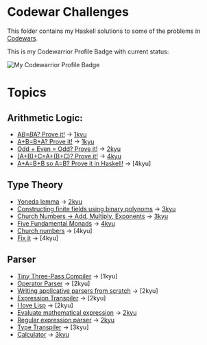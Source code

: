 # Codewar Challenges

This folder contains my Haskell solutions to some of the problems in [Codewars](https://www.codewars.com/).

This is my Codewarrior Profile Badge with current status: 

![My Codewarrior Profile Badge](https://www.codewars.com/users/zerojz/badges/large)


# Topics

## Arithmetic Logic:
- [A*B=B*A? Prove it!](https://www.codewars.com/kata/5c302f562f6fe300155a1933) -> [1kyu](1kyu/multiplication_commutativity/multiplication_commutativity.hs)
- [A+B=B+A? Prove it!](https://www.codewars.com/kata/59db393bc1596bd2b700007f) -> [1kyu](1kyu/addition_commutativity/addition_commutativity.hs)
- [Odd + Even = Odd? Prove it!](https://www.codewars.com/kata/599d973255342a0ce400009b) -> [2kyu](2kyu/odd_plus_even/odd_plus_even.hs)
- [(A+B)+C=A+(B+C)? Prove it!](https://www.codewars.com/kata/5c2fcbcba305ad2c4a91122d) -> [4kyu](4kyu/addition_associativity.hs)
- [A+A=B+B so A=B? Prove it in Haskell!](https://www.codewars.com/kata/60ae5db1639df90055068d20) -> [4kyu]


## Type Theory
- [Yoneda lemma](https://www.codewars.com/kata/5af33bcdde4c7f94a90000b3) -> [2kyu](2kyu/Yoneda_lemma/Yoneda_lemma.hs)
- [Constructing finite fields using binary polynoms](https://www.codewars.com/kata/54f1b7b3f58ba8ee720005a8) -> [3kyu](3kyu/constructing_finite_fields_using_binary_polynoms.hs)
- [Church Numbers -> Add, Multiply, Exponents](https://www.codewars.com/kata/55c0c452de0056d7d800004d) -> [3kyu](3kyu/church_numbers_add_multiply_exponents.hs)
- [Five Fundamental Monads](https://www.codewars.com/kata/547202bdf7587835d9000c46) -> [4kyu](4kyu/five_fundamental_monads.hs)
- [Church numbers](https://www.codewars.com/kata/546e8dc735a6613de50007ea) -> [4kyu]
- [Fix it](https://www.codewars.com/kata/5443dd2d7fc4478154000ac6) -> [4kyu]

## Parser
- [Tiny Three-Pass Compiler](https://www.codewars.com/kata/5265b0885fda8eac5900093b) -> [1kyu]
- [Operator Parser](https://www.codewars.com/kata/5842777813ee50ef38000020) -> [2kyu]
- [Writing applicative parsers from scratch](https://www.codewars.com/kata/54f1fdb7f29358dd1f00015d) -> [2kyu]
- [Expression Transpiler](https://www.codewars.com/kata/597ccf7613d879c4cb00000f) -> [2kyu]
- [I love Lisp](https://www.codewars.com/kata/598a82f07bad362e1d000003) -> [2kyu]
- [Evaluate mathematical expression](https://www.codewars.com/kata/52a78825cdfc2cfc87000005) -> [2kyu](2kyu/evaluate_mathematical_expression/evaluate_mathematical_expression.hs)
- [Regular expression parser](https://www.codewars.com/kata/5470c635304c127cad000f0d) -> [2kyu](2kyu/regular_expression_parser/regular_expression_parser.hs)
- [Type Transpiler](https://www.codewars.com/kata/59a6949d398b5d6aec000007) -> [3kyu]
- [Calculator](https://www.codewars.com/kata/5235c913397cbf2508000048) -> [3kyu](3kyu/calculator.hs)
